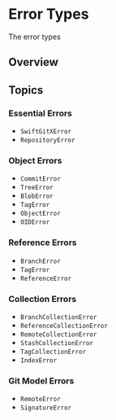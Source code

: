 # Error Types

The error types

## Overview

## Topics

### Essential Errors

- ``SwiftGitXError``
- ``RepositoryError``

### Object Errors

- ``CommitError``
- ``TreeError``
- ``BlobError``
- ``TagError``
- ``ObjectError``
- ``OIDError``

### Reference Errors

- ``BranchError``
- ``TagError``
- ``ReferenceError``

### Collection Errors

- ``BranchCollectionError``
- ``ReferenceCollectionError``
- ``RemoteCollectionError``
- ``StashCollectionError``
- ``TagCollectionError``
- ``IndexError``

### Git Model Errors

- ``RemoteError``
- ``SignatureError``
